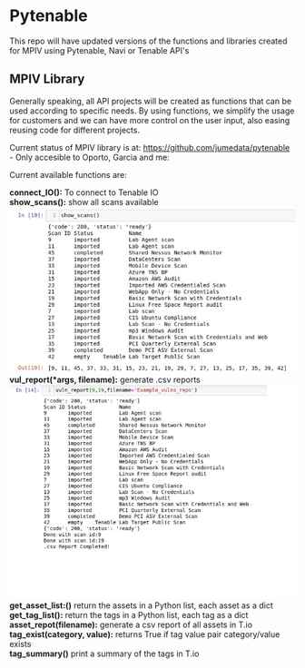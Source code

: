 # Pytenable

This repo will have updated versions of the functions and libraries created for MPIV using Pytenable, Navi or Tenable API's

## MPIV Library

Generally speaking, all API projects will be created as functions that can be used according to specific needs. By using functions, we simplify the usage for customers and we can have more control on the user input, also easing reusing code for different projects.

Current status of MPIV library is at: https://github.com/jumedata/pytenable - Only accesible to Oporto, Garcia and me:

Current available functions are:

**connect_IO():** To connect to Tenable IO  
**show_scans():** show all scans available  
![image](images/showscansoutput.jpg)
**vul_report(\*args, filename):** generate .csv reports  
![image](images/vulnreportoutput.jpg)
**get_asset_list:()** return the assets in a Python list, each asset as a dict  
**get_tag_list():** return the tags in a Python list, each tag as a dict  
**asset_repot(filename):** generate a csv report of all assets in T.io  
**tag_exist(category, value):** returns True if tag value pair category/value exists  
**tag_summary()** print a summary of the tags in T.io  


